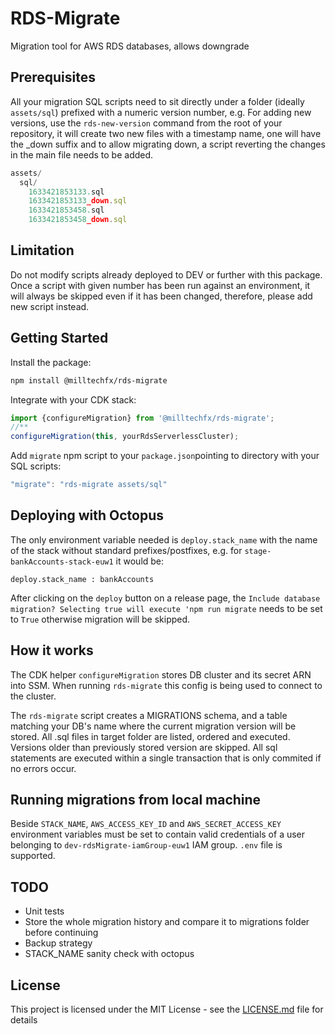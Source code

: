 # RDS-Migrate

Migration tool for AWS RDS databases, allows downgrade

## Prerequisites
All your migration SQL scripts need to sit directly under a folder (ideally `assets/sql`) prefixed with a numeric version number, e.g.
For adding new versions, use the `rds-new-version` command from the root of your repository, it will create two new files with a timestamp name, one will have the _down suffix and to allow migrating down, a script reverting the changes in the main file needs to be added.

```typescript
assets/
  sql/
    1633421853133.sql
    1633421853133_down.sql
    1633421853458.sql
    1633421853458_down.sql
```

## Limitation
Do not modify scripts already deployed to DEV or further with this package. Once a script with given number has been run against an environment, it will always be skipped even if it has been changed, therefore, please add new script instead.

## Getting Started

Install the package:
```bash
npm install @milltechfx/rds-migrate
```
Integrate with your CDK stack:
```typescript
import {configureMigration} from '@milltechfx/rds-migrate';
//**
configureMigration(this, yourRdsServerlessCluster);
```
Add `migrate` npm script to your `package.json`pointing to directory with your SQL scripts:
```typescript
"migrate": "rds-migrate assets/sql"
```

## Deploying with Octopus
The only environment variable needed is `deploy.stack_name` with the name of the stack without standard prefixes/postfixes, e.g. for `stage-bankAccounts-stack-euw1` it would be:

```
deploy.stack_name : bankAccounts
```

After clicking on the `deploy` button on a release page, the `Include database migration? Selecting true will execute 'npm run migrate` needs to be set to `True` otherwise migration will be skipped.

## How it works
The CDK helper `configureMigration` stores DB cluster and its secret ARN into SSM. When running `rds-migrate` this config is being used to connect to the cluster.

The `rds-migrate` script creates a MIGRATIONS schema, and a table matching your DB's name where the current migration version will be stored. All .sql files in target folder are listed, ordered and executed. Versions older than previously stored version are skipped.
All sql statements are executed within a single transaction that is only commited if no errors occur.

## Running migrations from local machine
Beside `STACK_NAME`, `AWS_ACCESS_KEY_ID` and `AWS_SECRET_ACCESS_KEY` environment variables must be set to contain valid credentials of a user belonging to `dev-rdsMigrate-iamGroup-euw1` IAM group. `.env` file is supported.


## TODO
* Unit tests
* Store the whole migration history and compare it to migrations folder before continuing
* Backup strategy
* STACK_NAME sanity check with octopus

## License

This project is licensed under the MIT License - see the [LICENSE.md](LICENSE.md) file for details
